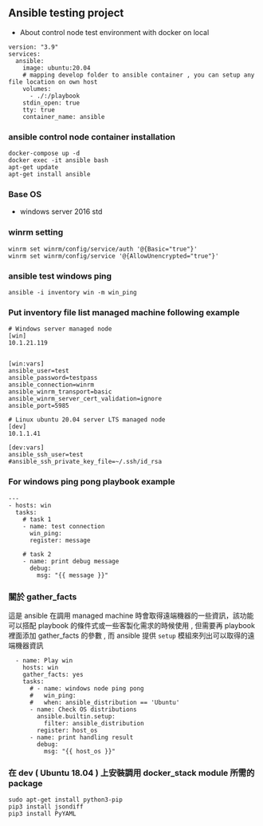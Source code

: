 ## Ansible testing project
- About control node test environment with docker on local
```
version: "3.9"
services:
  ansible:
    image: ubuntu:20.04
    # mapping develop folder to ansible container , you can setup any file location on own host
    volumes:
      - ./:/playbook
    stdin_open: true
    tty: true
    container_name: ansible
```

### ansible control node container installation
```shell=
docker-compose up -d
docker exec -it ansible bash
apt-get update
apt-get install ansible
```
### Base OS
- windows server 2016 std

### winrm setting
```shell=
winrm set winrm/config/service/auth '@{Basic="true"}'
winrm set winrm/config/service '@{AllowUnencrypted="true"}'
```
### ansible test windows ping
```
ansible -i inventory win -m win_ping
```

### Put inventory file list managed machine following example
```
# Windows server managed node
[win]
10.1.21.119


[win:vars]
ansible_user=test
ansible_password=testpass
ansible_connection=winrm
ansible_winrm_transport=basic
ansible_winrm_server_cert_validation=ignore
ansible_port=5985

# Linux ubuntu 20.04 server LTS managed node
[dev]
10.1.1.41

[dev:vars]
ansible_ssh_user=test
#ansible_ssh_private_key_file=~/.ssh/id_rsa
```

### For windows ping pong playbook example
```yaml=
---
- hosts: win
  tasks:
    # task 1
    - name: test connection
      win_ping:
      register: message

    # task 2
    - name: print debug message
      debug:
        msg: "{{ message }}"
```

### 關於 gather_facts
這是 ansible 在調用 managed machine 時會取得遠端機器的一些資訊，該功能可以搭配 playbook 的條件式或一些客製化需求的時候使用 , 但需要再 playbook 裡面添加 gather_facts 的參數 , 而 ansible 提供 `setup` 模組來列出可以取得的遠端機器資訊
```
  - name: Play win
    hosts: win
    gather_facts: yes
    tasks:
      # - name: windows node ping pong
      #   win_ping:
      #   when: ansible_distribution == 'Ubuntu'
      - name: Check OS distributions
        ansible.builtin.setup:
          filter: ansible_distribution
        register: host_os
      - name: print handling result
        debug:
          msg: "{{ host_os }}"
```

### 在 dev ( Ubuntu 18.04 ) 上安裝調用 docker_stack module 所需的 package
```
sudo apt-get install python3-pip
pip3 install jsondiff
pip3 install PyYAML
```